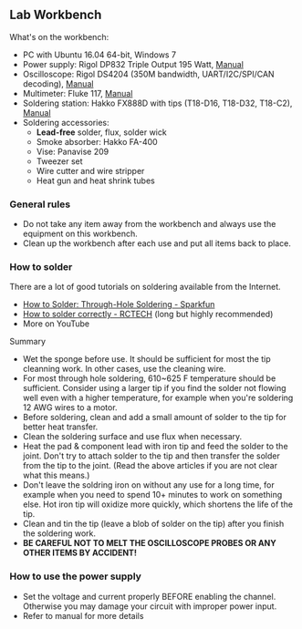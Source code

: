 ## Lab Workbench

What's on the workbench:

* PC with Ubuntu 16.04 64-bit, Windows 7
* Power supply: Rigol DP832 Triple Output 195 Watt, [Manual](https://assets.tequipment.net/assets/1/26/Rigol_DP800_UserGuide.pdf) 
* Oscilloscope: Rigol DS4204 (350M bandwidth, UART/I2C/SPI/CAN decoding), [Manual](https://assets.tequipment.net/assets/1/26/Documents/Rigol/DS4054/ds4054_doc_11.pdf)
* Multimeter: Fluke 117, [Manual](http://assets.fluke.com/manuals/114_____umeng0100.pdf)
* Soldering station: Hakko FX888D with tips (T18-D16, T18-D32, T18-C2), [Manual](https://cdn.sparkfun.com/datasheets/Tools/fx888d.pdf)
* Soldering accessories:
    * **Lead-free** solder, flux, solder wick
    * Smoke absorber: Hakko FA-400
    * Vise: Panavise 209
    * Tweezer set
    * Wire cutter and wire stripper
    * Heat gun and heat shrink tubes

### General rules

* Do not take any item away from the workbench and always use the equipment on this workbench.
* Clean up the workbench after each use and put all items back to place.

### How to solder

There are a lot of good tutorials on soldering available from the Internet. 

* [How to Solder: Through-Hole Soldering - Sparkfun](https://learn.sparkfun.com/tutorials/how-to-solder-through-hole-soldering)
* [How to solder correctly - RCTECH](http://www.rctech.net/forum/radio-electronics/336870-how-solder-correctly-not-so-brief-lesson.html) (long but highly recommended)
* More on YouTube

Summary

* Wet the sponge before use. It should be sufficient for most the tip cleanning work. In other cases, use the cleaning wire.
* For most through hole soldering, 610~625 F temperature should be sufficient. Consider using a larger tip if you find the solder not flowing well even with a higher temperature, for example when you're soldering 12 AWG wires to a motor. 
* Before soldering, clean and add a small amount of solder to the tip for better heat transfer.
* Clean the soldering surface and use flux when necessary. 
* Heat the pad & component lead with iron tip and feed the solder to the joint. Don't try to attach solder to the tip and then transfer the solder from the tip to the joint. (Read the above articles if you are not clear what this means.)
* Don't leave the soldring iron on without any use for a long time, for example when you need to spend 10+ minutes to work on something else. Hot iron tip will oxidize more quickly, which shortens the life of the tip. 
* Clean and tin the tip (leave a blob of solder on the tip) after you finish the soldering work.
* **BE CAREFUL NOT TO MELT THE OSCILLOSCOPE PROBES OR ANY OTHER ITEMS BY ACCIDENT!**

### How to use the power supply

* Set the voltage and current properly BEFORE enabling the channel. Otherwise you may damage your circuit with improper power input.
* Refer to manual for more details
